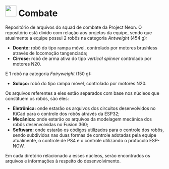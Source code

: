 # <img src= "https://live.staticflickr.com/65535/52687302733_022da3c6ca_n.png" height ="35" width ="35" /> Combate 

Repositório de arquivos do squad de combate da Project Neon. O repositório está divido com relação aos projetos da equipe, sendo que atualmente a equipe possui 2 robôs na categoria _Antweight_ (454 g):
- **Doente:** robô do tipo rampa móvel, controlado por motores brushless através de locomoção tangenciada;
- **Cirrose:** robô de arma ativa do tipo _vertical spinner_ controlado por motores N20.

E 1 robô na categoria _Fairyweight_ (150 g): 
- **Soluço:** robô do tipo rampa móvel, controlado por motores N20.

Os arquivos referentes a eles estão separados com base nos núcleos que constituem os robôs, são eles: 
 - **Eletrônica:** onde estarão os arquivos dos circuitos desenvolvidos no KiCad para o controle dos robôs através da ESP32;
 - **Mecânica:** onde estarão os arquivos da modelagem mecânica dos robôs desenvolvidas no Fusion 360;
 - **Software:** onde estarão os códigos utilizados para o controle dos robôs, sendo subdividos nas duas formas de controle adotadas pela equipe atualmente, o controle de PS4 e o controle utilizando o protocolo ESP-NOW.
 
 Em cada diretório relacionado a esses núcleos, serão encontrados os arquivos e informações à respeito do desenvolvimento.


